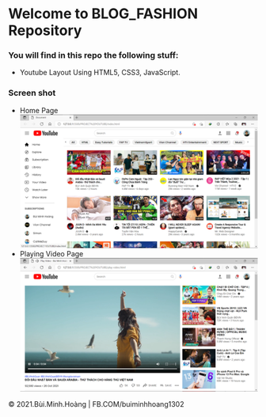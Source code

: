 # Welcome to BLOG_FASHION Repository

### You will find in this repo the following stuff:
* Youtube Layout Using HTML5, CSS3, JavaScript.

### Screen shot
* Home Page
![Home Of Youtube Page](https://github.com/BuiMinhHoang5011/project-youtube/blob/main/image/project-youtube-intro.png)
* Playing Video Page
![Watch Video](https://github.com/BuiMinhHoang5011/project-youtube/blob/main/image/project-youtube-intro2.png)

© 2021.Bùi.Minh.Hoàng | FB.COM/buiminhhoang1302